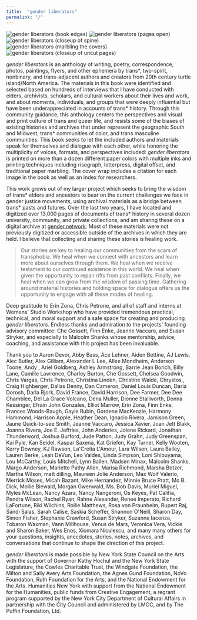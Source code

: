 ```yaml
---
title:  "gender liberators"
permalink: "/"
---
```


<img src="/assets/gender liberators 3.jpg" alt="gender liberators (book edges)" />

<img src="/assets/gender liberators 2.jpg" alt="gender liberators (pages open)" />

<img src="/assets/gender liberators 1.jpg" alt="gender liberators (closeup of spine)" />

<img src="/assets/gender liberators 4.jpg" alt="gender liberators (marbling the covers)" />

<img src="/assets/gender liberators 5.jpg" alt="gender liberators (closeup of uncut pages)" />


*gender liberators* is an anthology of writing, poetry, correspondence, photos, paintings, flyers, and other ephemera by trans\*, two-spirit, nonbinary, and trans-adjacent authors and creators from 20th century turtle island/North America. The materials in this book were identified and selected based on hundreds of interviews that I have conducted with elders, archivists, scholars, and cultural workers about their lives and work, and about moments, individuals, and groups that were deeply influential but have been underappreciated in accounts of trans* history. Through this community guidance, this anthology centers the perspectives and visual and print culture of trans and queer life, and resists some of the biases of existing histories and archives that under represent the geographic South and Midwest, trans* communities of color, and trans masculine communities. This book seeks to let the included authors and materials speak for themselves and dialogue with each other, while honoring the multiplicity of voices, formats, and perspectives included: *gender liberators* is printed on more than a dozen different paper colors with multiple inks and printing techniques including risograph, letterpress, digital offset, and traditional paper marbling. The cover wrap includes a citation for each image in the book as well as an index for researchers.

This work grows out of my larger project which seeks to bring the wisdom of trans* elders and ancestors to bear on the current challenges we face in gender justice movements, using archival materials as a bridge between trans* pasts and futures. Over the last two years, I have located and digitized over 13,000 pages of documents of trans* history in several dozen university, community, and private collections, and am sharing these on a digital archive at <a href="/work/gender-network">gender.network</a>. Most of these materials were not previously digitized or accessible outside of the archives in which they are held. I believe that collecting and sharing these stories is healing work. 

> Our stories are key to healing our communities from the scars of transphobia. We heal when we connect with ancestors and learn more about ourselves through them. We heal when we receive testament to our continued existence in this world. We heal when given the opportunity to repair rifts from past conflicts. Finally, we heal when we can grow from the wisdom of passing time. Gathering around material histories and holding space for dialogue offers us the opportunity to engage with all these modes of healing.

Deep gratitude to Erin Zona, Chris Petrone, and all of staff and interns at Womens' Studio Workshop who have provided tremendous practical, technical, and moral support and a safe space for creating and producing *gender liberators*. Endless thanks and admiration to the projects' founding advisory committee: Che Gossett, Finn Enke, Jeanne Vaccaro, and Susan Stryker, and especially to Malcolm Shanks whose mentorship, advice, coaching, and assistance with this project has been invaluable. 

Thank you to Aaron Devor, Abby Bass, Ace Lehner, Aiden Bettine, AJ Lewis, Alec Butler, Alex Gilliam, Alexander L Lee, Allee Mondheim, Anderson Toone, Andy , Ariel Goldberg, Ashley Armstrong, Barrie Jean Borich, Billy Lane, Camille Lawrence, Charley Burton, Che Gossett, Chelsea Goodwin, Chris Vargas, Chris Petrone, Christina Linden, Christine Walde, Chrystos , Craig Highberger, Dallas Denny, Dan Cameron, Daniel Louis Duncan, Daria Dorosh, Darla Bjork, David France, David Harrison, Dee Farmer, Dee Dee Chamblee, Del La Grace Volcano, Dena Muller, Dionne Stallworth, Donna Kessinger, Efrain John Gonzales, Elliot Marrow, Erin Zona, Finn Enke, Frances Woods-Baugh, Gayle Rubin, Gordene MacKenzie, Harmony Hammond, Harrison Apple, Heather Dean, Ignacio Rivera, Jamison Green, Jaune Quick-to-see Smith, Jeanne Vaccaro, Jessica Xavier, Joan Jett Blakk, Joanna Rivera, Joe E. Jeffries, John Anderies, Jolene Rickard, Jonathan Thunderword, Joshua Burford, Jude Patton, Judy Grahn, Judy Greenspan, Kai Pyle, Kan Seidel, Kaspar Saxena, Kat Griefen, Kay Turner, Kelly Wooten, Kerry Downey, KJ Rawson, La'Cretia L'Amour, Lara Wilson, Laura Bailey, Lauren Berke, Leah DeVun, Leo Valdes, Linda Simpson, Loni Shibuyama, Lou McCarthy, Louis Mitchell, Lynn Ballen, Madsen Minax, Malcolm Shanks, Margo Anderson, Mariette Pathy Allen, Marisa Richmond, Marsha Botzer, Martha Wilson, matt dilling, Maureen Jolie Anderson, Max Wolf Valerio, Merrick Moses, Micah Bazant, Mike Hernandez, Minnie Bruce Pratt, Mo B. Dick, Mollie Biewald, Morgan Gwenwald, Ms. Bob Davis, Muriel Miguel, Myles McLean, Nancy Azara, Nancy Nangeroni, Os Keyes, Pat Califia, Pendra Wilson, Rachel Ryan, Rahne Alexander, Reneé Imperato, Richard LaFortune, Riki Wilchins, Rollie Matthews, Rosa von Praunheim, Rupert Raj, Sandi Salas, Sarah Calise, Saskia Scheffer, Shannon O'Neill, Sharon Day, Simon Fisher, Stephanie Crawford, Susan Stryker, Suzanne Iacenza, Tobaron Waxman, Vann Millhouse, Venus de Mars, Veronica Vera, Vickie and Sharon Baker, Wes Enos, Xiomara Niculescu, and many many others for your questions, insights, anecdotes, stories, notes, archives, and conversations that continue to shape the direction of this project.

*gender liberators* is made possible by New York State Council on the Arts with the support of Governor Kathy Hochul and the New York State Legislature, the Cowles Charitable Trust, the Windgate Foundation, the Milton and Sally Avery Arts Foundation, the Agnes Gund Foundation, NoVo Foundation, Ruth Foundation for the Arts, and the National Endowment for the Arts. Humanities New York with support from the National Endowment for the Humanities, public funds from Creative Engagement, a regrant program supported by the New York City Department of Cultural Affairs in partnership with the City Council and administered by LMCC, and by The Puffin Foundation, Ltd.

